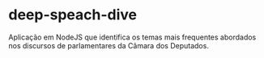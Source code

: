 # deep-speach-dive
Aplicação em NodeJS que identifica os temas mais frequentes abordados nos discursos de parlamentares da Câmara dos Deputados.

